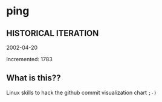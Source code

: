 # ping

## HISTORICAL ITERATION
2002-04-20

Incremented: 1783

## What is this?? 
Linux skills to hack the github commit visualization chart `;-)`
